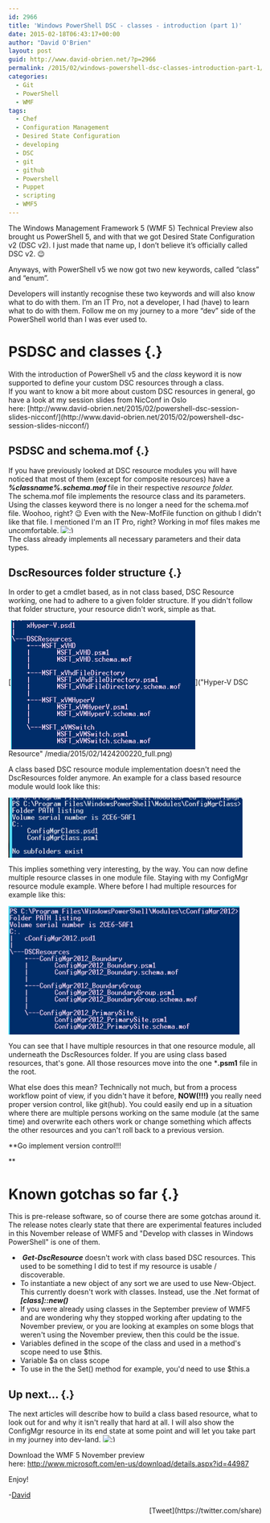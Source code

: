 ```yaml
---
id: 2966
title: 'Windows PowerShell DSC - classes - introduction (part 1)'
date: 2015-02-18T06:43:17+00:00
author: "David O'Brien"
layout: post
guid: http://www.david-obrien.net/?p=2966
permalink: /2015/02/windows-powershell-dsc-classes-introduction-part-1/
categories:
  - Git
  - PowerShell
  - WMF
tags:
  - Chef
  - Configuration Management
  - Desired State Configuration
  - developing
  - DSC
  - git
  - github
  - Powershell
  - Puppet
  - scripting
  - WMF5
---
```

The Windows Management Framework 5 (WMF 5) Technical Preview also brought us PowerShell 5, and with that we got Desired State Configuration v2 (DSC v2). I just made that name up, I don’t believe it’s officially called DSC v2. 😉
  
Anyways, with PowerShell v5 we now got two new keywords, called “class” and “enum”.

<p class="">
  Developers will instantly recognise these two keywords and will also know what to do with them. I’m an IT Pro, not a developer, I had (have) to learn what to do with them. Follow me on my journey to a more “dev” side of the PowerShell world than I was ever used to.
</p>

<p class="">
  <!--more-->
</p>

# PSDSC and classes {.}

<p class="">
  With the introduction of PowerShell v5 and the <i>class </i>keyword it is now supported to define your custom DSC resources through a class.<br /> If you want to know a bit more about custom DSC resources in general, go have a look at my session slides from NicConf in Oslo here: [http://www.david-obrien.net/2015/02/powershell-dsc-session-slides-nicconf/](http://www.david-obrien.net/2015/02/powershell-dsc-session-slides-nicconf/)
</p>

## PSDSC and schema.mof {.}

<p class="">
  If you have previously looked at DSC resource modules you will have noticed that most of them (except for composite resources) have a <b style="font-style: italic;">%classname%.schema.mof </b>file in their respective <i>resource folder.<br /> </i>The schema.mof file implements the resource class and its parameters.<br /> Using the classes keyword there is no longer a need for the schema.mof file. Woohoo, right? 😉 Even with the New-MofFile function on github I didn't like that file. I mentioned I'm an IT Pro, right? Working in mof files makes me uncomfortable. <img src="http://www.david-obrien.net/David/wp-includes/images/smilies/simple-smile.png" alt=":)" class="wp-smiley" style="height: 1em; max-height: 1em;" /><br /> The class already implements all necessary parameters and their data types.
</p>

## DscResources folder structure {.}

<p class="">
  In order to get a cmdlet based, as in not class based, DSC Resource working, one had to adhere to a given folder structure. If you didn't follow that folder structure, your resource didn't work, simple as that.
</p>

[<img class="img-responsive full aligncenter" title="Hyper-V DSC Resource" src="/media/2015/02/1424200220_thumb.png" alt="" align="middle" />]("Hyper-V DSC Resource" /media/2015/02/1424200220_full.png)

<p class="wrapped">
  A class based DSC resource module implementation doesn't need the DscResources folder anymore. An example for a class based resource module would look like this:
</p>

[<img class="img-responsive full aligncenter" title="" src="/media/2015/02/1424200509_thumb.png" alt="" align="middle" />](/media/2015/02/1424200509_full.png)

<p class="">
  This implies something very interesting, by the way. You can now define multiple resource classes in one module file. Staying with my ConfigMgr resource module example. Where before I had multiple resources for example like this:
</p>

[<img class="img-responsive full aligncenter" title="" src="/media/2015/02/1424200811_thumb.png" alt="" align="middle" />](/media/2015/02/1424200811_full.png)

You can see that I have multiple resources in that one resource module, all underneath the DscResources folder. If you are using class based resources, that's gone. All those resources move into the one ***.psm1** file in the root.
  
What else does this mean? Technically not much, but from a process workflow point of view, if you didn't have it before, **NOW(!!!)** you really need proper version control, like git(hub). You could easily end up in a situation where there are multiple persons working on the same module (at the same time) and overwrite each others work or change something which affects the other resources and you can't roll back to a previous version.
  
**Go implement version control!!!
  
** 

# Known gotchas so far {.}

<p class="">
  This is pre-release software, so of course there are some gotchas around it. The release notes clearly state that there are experimental features included in this November release of WMF5 and "Develop with classes in Windows PowerShell" is one of them.
</p>

  *  **_Get-DscResource_** doesn't work with class based DSC resources. This used to be something I did to test if my resource is usable / discoverable.
  * To instantiate a new object of any sort we are used to use New-Object. This currently doesn't work with classes. Instead, use the .Net format of **_[class]::new()_**
  * If you were already using classes in the September preview of WMF5 and are wondering why they stopped working after updating to the November preview, or you are looking at examples on some blogs that weren't using the November preview, then this could be the issue.
  * Variables defined in the scope of the class and used in a method's scope need to use $this.
  * Variable $a on class scope
  * To use in the the Set() method for example, you'd need to use $this.a

## Up next... {.}

The next articles will describe how to build a class based resource, what to look out for and why it isn't really that hard at all. I will also show the ConfigMgr resource in its end state at some point and will let you take part in my journey into dev-land. <img src="http://www.david-obrien.net/David/wp-includes/images/smilies/simple-smile.png" alt=":)" class="wp-smiley" style="height: 1em; max-height: 1em;" />

Download the WMF 5 November preview here: [http://www.microsoft.com/en-us/download/details.aspx?id=44987<br /> ](http://www.microsoft.com/en-us/download/details.aspx?id=44987)
  
Enjoy!
  
-[David](http://www.twitter.com/david_obrien) 

<div style="float: right; margin-left: 10px;">
  [Tweet](https://twitter.com/share)
</div>


